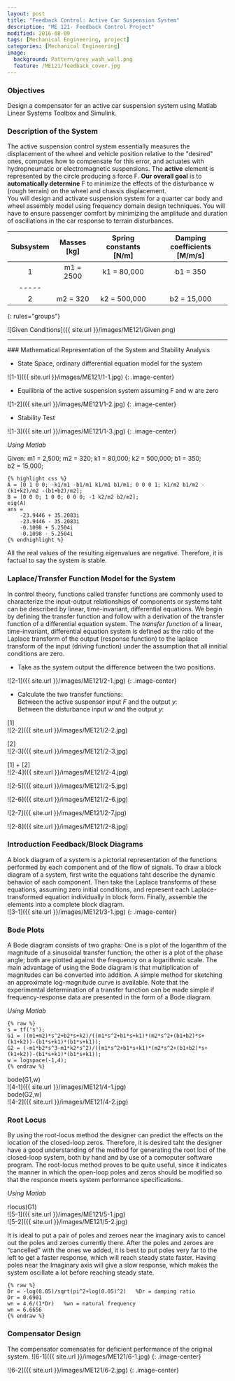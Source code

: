 ```yaml
---
layout: post
title: "Feedback Control: Active Car Suspension System"
description: "ME 121- Feedback Control Project"
modified: 2016-08-09
tags: [Mechanical Engineering, project]
categories: [Mechanical Engineering]
image:
  background: Pattern/grey_wash_wall.png
  feature: /ME121/feedback_cover.jpg
---
```

<style>
hr{
	border: 0;
    height: 1px;
    background-image: linear-gradient(to right, rgba(0, 0, 0, 0), rgba(0, 0, 0, 0.75), rgba(0, 0, 0, 0));
}
</style>

### Objectives
Design a compensator for an active car suspension system using Matlab Linear Systems Toolbox and Simulink.

<!-- more -->

### Description of the System
The active suspension control system essentially measures the displacement of the wheel and vehicle position relative to the "desired" ones, computes how to compensate for this error, and actuates with hydropneumatic or electromagnetic suspensions.  The **active** element is represented by the circle producing a force F.  **Our overall goal** is to **automatically determine** F to minimize the effects of the disturbance w (rough terrain) on the wheel and chassis displacement.<br/>
You will design and activate suspension system for a quarter car body and wheel assembly model using frequency domain design techniques.  You will have to ensure passenger comfort by minimizing the amplitude and duration of oscillations in the car response to terrain disturbances.

| Subsystem | Masses [kg] | Spring constants [N/m]| Damping coefficients [M/m/s] |
|:---------:|:-----------:|:---------------------:|:----------------------------:|
|     1     |  m1 = 2500  |      k1 = 80,000      |           b1 = 350           |
|-----
|     2     |  m2 = 320   |      k2 = 500,000     |           b2 = 15,000        |
{: rules="groups"}

![Given Conditions]({{ site.url }}/images/ME121/Given.png) <br/>

<hr>
### Mathematical Representation of the System and Stability Analysis

* State Space, ordinary differential equation model for the system

![1-1]({{ site.url }}/images/ME121/1-1.jpg)
{: .image-center}

* Equilibria of the active suspension system assuming F and w are zero

![1-2]({{ site.url }}/images/ME121/1-2.jpg)
{: .image-center}

* Stability Test<br/>

![1-3]({{ site.url }}/images/ME121/1-3.jpg)
{: .image-center}

<cite>Using Matlab</cite>

Given: m1&nbsp;=&nbsp;2,500; m2&nbsp;=&nbsp;320; k1&nbsp;=&nbsp;80,000; k2&nbsp;=&nbsp;500,000; b1&nbsp;=&nbsp;350; b2&nbsp;=&nbsp;15,000; <br/>

	{% highlight css %}
	A = [0 1 0 0; -k1/m1 -b1/m1 k1/m1 b1/m1; 0 0 0 1; k1/m2 b1/m2 -(k1+k2)/m2 -(b1+b2)/m2];
	B = [0 0 0; 1 0 0; 0 0 0; -1 k2/m2 b2/m2];
	eig(A)
	ans =
		-23.9446 + 35.2083i
		-23.9446 - 35.2083i
		-0.1098 + 5.2504i
		-0.1098 - 5.2504i
	{% endhighlight %}

All the real values of the resulting eigenvalues are negative.  Therefore, it is factual to say the system is stable.

### Laplace/Transfer Function Model for the System
In control theory, functions called transfer functions are commonly used to characterize the input-output relationships of components or systems taht can be described by linear, time-invariant, differential equations.  We begin by defining the transfer function and follow with a derivation of the transfer function of a differential equation system.  The <cite>transfer function</cite> of a linear, time-invariant, differential equation system is defined as the ratio of the Laplace transform of the output (response function) to the laplace transform of the input (driving function) under the assumption that all innitial conditions are zero.

* Take as the system output the difference between the two positions.

![2-1]({{ site.url }}/images/ME121/2-1.jpg)
{: .image-center}

* Calculate the two transfer functions: <br/>
	Between the active suspensor input <cite>F</cite> and the output <cite>y</cite>: <br/>
	Between the disturbance input <cite>w</cite> and the output <cite>y</cite>: <br/>

[1] <br/>
![2-2]({{ site.url }}/images/ME121/2-2.jpg) <br/>

[2] <br/>
![2-3]({{ site.url }}/images/ME121/2-3.jpg) <br/>

[1] + [2] <br/>
![2-4]({{ site.url }}/images/ME121/2-4.jpg) <br/>

![2-5]({{ site.url }}/images/ME121/2-5.jpg) <br/>

![2-6]({{ site.url }}/images/ME121/2-6.jpg) <br/>

![2-7]({{ site.url }}/images/ME121/2-7.jpg) <br/>

![2-8]({{ site.url }}/images/ME121/2-8.jpg) <br/>

### Introduction Feedback/Block Diagrams
A block diagram of a system is a pictorial representation of the functions performed by each component and of the flow of signals.
To draw a block diagram of a system, first write the equations taht describe the dynamic behavior of each component.  Then take the Laplace transforms of these equations, assuming zero initial conditions, and represent each Laplace-transformed equation individually in block form.  Finally, assemble the elements into a complete block diagram. <br/>
![3-1]({{ site.url }}/images/ME121/3-1.jpg)
{: .image-center}

### Bode Plots
A Bode diagram consists of two graphs: One is a plot of the logarithm of the magnitude of a sinusoidal transfer function; the other is a plot of the phase angle; both are plotted against the frequency on a logarithmic scale.  The main advantage of using the Bode diagram is that multiplication of magnitudes can be converted into addition.  A simple method for sketching an approximate log-magnitude curve is available.  Note that the experimental determination of a transfer function can be made simple if frequency-response data are presented in the form of a Bode diagram. <br/>

<cite>Using Matlab</cite>

	{% raw %}
	s = tf('s');
	G1 = ((m1+m2)*s^2+b2*s+k2)/((m1*s^2+b1*s+k1)*(m2*s^2+(b1+b2)*s+(k1+k2))-(b1*s+k1)*(b1*s+k1));
	G2 = (-m1*b2*s^3-m1*k2*s^2)/((m1*s^2+b1*s+k1)*(m2*s^2+(b1+b2)*s+(k1+k2))-(b1*s+k1)*(b1*s+k1));
	w = logspace(-1,4);
	{% endraw %}

bode(G1,w) <br/>
![4-1]({{ site.url }}/images/ME121/4-1.jpg) <br/>
bode(G2,w) <br/>
![4-2]({{ site.url }}/images/ME121/4-2.jpg)

### Root Locus
By using the root-locus method the designer can predict the effects on the location of the closed-loop zeros.  Therefore, it is desired taht the designer have a good understanding of the method for generating the root loci of the closed-loop system, both by hand and by use of a comoputer software program.  The root-locus method proves to be quite useful, since it indicates the manner in which the open-loop poles and zeros should be modified so that the responce meets system performance specifications. <br/>

<cite>Using Matlab</cite> <br/>

rlocus(G1) <br/>
![5-1]({{ site.url }}/images/ME121/5-1.jpg) <br/>
![5-2]({{ site.url }}/images/ME121/5-2.jpg) <br/>

It is ideal to put a pair of poles and zeroes near the imaginary axis to cancel out the poles and zeroes currently there.  After the poles and zeroes are “cancelled” with the ones we added, it is best to put poles very far to the left to get a faster response, which will reach steady state faster.  Having poles near the Imaginary axis will give a slow response, which makes the system oscillate a lot before reaching steady state. <br/>

	{% raw %}
	Dr = -log(0.05)/sqrt(pi^2+log(0.05)^2)   %Dr = damping ratio
	Dr = 0.6901
	wn = 4.6/(1*Dr)   %wn = natural frequency
	wn = 6.6656
	{% endraw %}

### Compensator Design
The compensator comensates for deficient performance of the original system.
![6-1]({{ site.url }}/images/ME121/6-1.jpg)
{: .image-center}
<br/>

![6-2]({{ site.url }}/images/ME121/6-2.jpg)
{: .image-center}